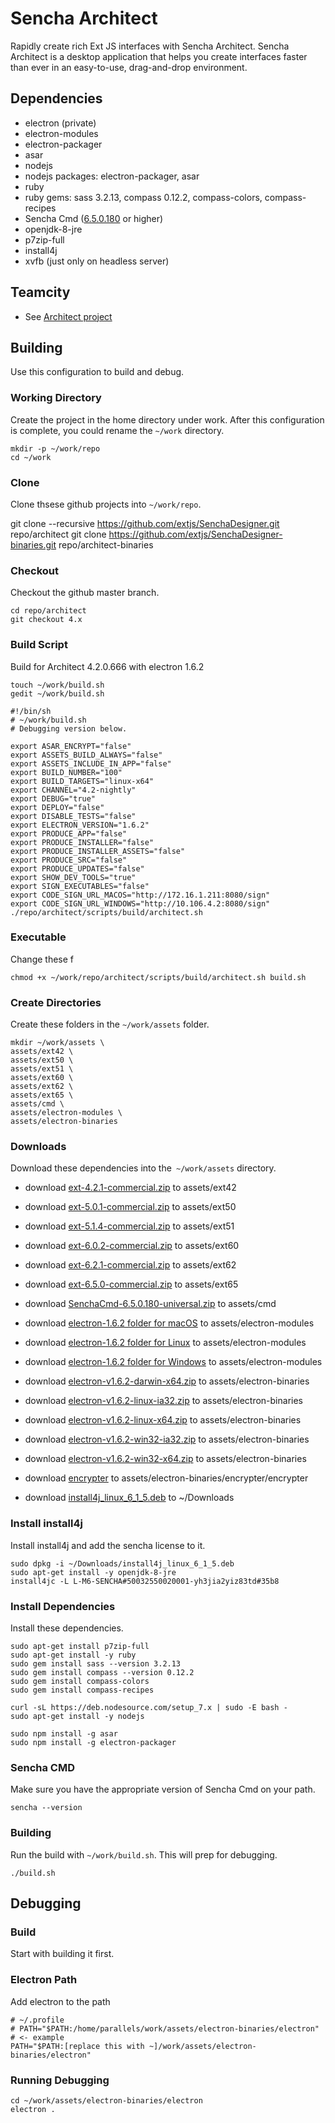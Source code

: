 # Sencha Architect

Rapidly create rich Ext JS interfaces with Sencha Architect.
Sencha Architect is a desktop application that helps you create interfaces faster than ever in an easy-to-use, drag-and-drop environment.

## Dependencies

 * electron (private)
 * electron-modules
 * electron-packager
 * asar
 * nodejs
 * nodejs packages: electron-packager, asar
 * ruby
 * ruby gems: sass 3.2.13, compass 0.12.2, compass-colors, compass-recipes
 * Sencha Cmd ([6.5.0.180](https://teamcity.sencha.com/viewLog.html?buildId=610248&tab=artifacts&buildTypeId=Cmd_65x_Continuous#!29lr) or higher)
 * openjdk-8-jre 
 * p7zip-full
 * install4j
 * xvfb (just only on headless server)

## Teamcity

* See [Architect project](https://teamcity.sencha.com/project.html?projectId=Architect)

## Building
Use this configuration to build and debug.

### Working Directory
Create the project in the home directory under work.
After this configuration is complete, you could rename the `~/work` directory.

	mkdir -p ~/work/repo
	cd ~/work

### Clone
Clone thsese github projects into `~/work/repo`.

git clone --recursive https://github.com/extjs/SenchaDesigner.git repo/architect
git clone https://github.com/extjs/SenchaDesigner-binaries.git repo/architect-binaries

### Checkout
Checkout the github master branch.

	cd repo/architect
	git checkout 4.x

### Build Script
Build for Architect 4.2.0.666 with electron 1.6.2

	touch ~/work/build.sh
	gedit ~/work/build.sh

```
#!/bin/sh
# ~/work/build.sh
# Debugging version below.

export ASAR_ENCRYPT="false"
export ASSETS_BUILD_ALWAYS="false"
export ASSETS_INCLUDE_IN_APP="false"
export BUILD_NUMBER="100"
export BUILD_TARGETS="linux-x64"
export CHANNEL="4.2-nightly"
export DEBUG="true"
export DEPLOY="false"
export DISABLE_TESTS="false"
export ELECTRON_VERSION="1.6.2"
export PRODUCE_APP="false"
export PRODUCE_INSTALLER="false"
export PRODUCE_INSTALLER_ASSETS="false"
export PRODUCE_SRC="false"
export PRODUCE_UPDATES="false"
export SHOW_DEV_TOOLS="true"
export SIGN_EXECUTABLES="false"
export CODE_SIGN_URL_MACOS="http://172.16.1.211:8080/sign"
export CODE_SIGN_URL_WINDOWS="http://10.106.4.2:8080/sign"
./repo/architect/scripts/build/architect.sh
```

### Executable
Change these f

	chmod +x ~/work/repo/architect/scripts/build/architect.sh build.sh

### Create Directories
Create these folders in the `~/work/assets` folder. 

	mkdir ~/work/assets \
	assets/ext42 \
	assets/ext50 \
	assets/ext51 \
	assets/ext60 \
	assets/ext62 \
	assets/ext65 \
	assets/cmd \
	assets/electron-modules \
	assets/electron-binaries

### Downloads
Download these dependencies into the` ~/work/assets` directory.

* download [ext-4.2.1-commercial.zip](https://teamcity.sencha.com/viewLog.html?buildId=170781&buildTypeId=bt160&tab=artifacts) to assets/ext42
* download [ext-5.0.1-commercial.zip](https://teamcity.sencha.com/viewLog.html?buildId=223462&buildTypeId=Sencha5_50Distribution&tab=artifacts#!epgs1v7r4o) to assets/ext50
* download [ext-5.1.4-commercial.zip](https://teamcity.sencha.com/viewLog.html?buildId=583693&buildTypeId=Sencha5_50Distribution&tab=artifacts#!epgs1v7r4o) to assets/ext51
* download [ext-6.0.2-commercial.zip](https://teamcity.sencha.com/viewLog.html?buildId=495021&buildTypeId=Sencha6_60Distribution&tab=artifacts#!epgs1v7r4o) to assets/ext60
* download [ext-6.2.1-commercial.zip](https://teamcity.sencha.com/viewLog.html?buildId=567701&buildTypeId=Framework_61_Distribution&tab=artifacts#!epgs1v7r4o) to assets/ext62
* download [ext-6.5.0-commercial.zip](https://teamcity.sencha.com/viewLog.html?buildId=611440&buildTypeId=Framework_65_Distribution&tab=artifacts#!epgs1v7r4o) to assets/ext65
* download [SenchaCmd-6.5.0.180-universal.zip](https://teamcity.sencha.com/viewLog.html?buildId=610248&buildTypeId=Cmd_65x_Continuous&tab=artifacts#!29lr) to assets/cmd
* download [electron-1.6.2 folder for macOS](https://teamcity.sencha.com/viewLog.html?buildId=609199&tab=artifacts&buildTypeId=ElectronModules_OsxContinuous) to assets/electron-modules
* download [electron-1.6.2 folder for Linux](https://teamcity.sencha.com/viewLog.html?buildId=609197&tab=artifacts&buildTypeId=ElectronModules_Continuous) to assets/electron-modules
* download [electron-1.6.2 folder for Windows](https://teamcity.sencha.com/viewLog.html?buildId=609198&tab=artifacts&buildTypeId=ElectronModules_WindowsContinuous) to assets/electron-modules
* download [electron-v1.6.2-darwin-x64.zip](https://teamcity.sencha.com/viewLog.html?buildId=613363&tab=artifacts&buildTypeId=ElectronPrivate_OsxNightly) to assets/electron-binaries
* download [electron-v1.6.2-linux-ia32.zip](https://teamcity.sencha.com/viewLog.html?buildId=613365&tab=artifacts&buildTypeId=ElectronPrivate_LinuxNightly) to assets/electron-binaries
* download [electron-v1.6.2-linux-x64.zip](https://teamcity.sencha.com/viewLog.html?buildId=613365&tab=artifacts&buildTypeId=ElectronPrivate_LinuxNightly) to assets/electron-binaries
* download [electron-v1.6.2-win32-ia32.zip](https://teamcity.sencha.com/viewLog.html?buildId=613374&tab=artifacts&buildTypeId=ElectronPrivate_WindowsNightly) to assets/electron-binaries
* download [electron-v1.6.2-win32-x64.zip](https://teamcity.sencha.com/viewLog.html?buildId=613374&tab=artifacts&buildTypeId=ElectronPrivate_WindowsNightly) to assets/electron-binaries
* download [encrypter](https://teamcity.sencha.com/viewLog.html?buildId=613365&buildTypeId=ElectronPrivate_LinuxNightly&tab=artifacts#!ilqo8x7w0) to assets/electron-binaries/encrypter/encrypter

* download [install4j_linux_6_1_5.deb](https://www.ej-technologies.com/download/install4j/files) to ~/Downloads

### Install install4j
Install install4j and add the sencha license to it. 

	sudo dpkg -i ~/Downloads/install4j_linux_6_1_5.deb
	sudo apt-get install -y openjdk-8-jre
	install4jc -L L-M6-SENCHA#50032550020001-yh3jia2yiz83td#35b8

### Install Dependencies
Install these dependencies. 

	sudo apt-get install p7zip-full
	sudo apt-get install -y ruby
	sudo gem install sass --version 3.2.13
	sudo gem install compass --version 0.12.2
	sudo gem install compass-colors
	sudo gem install compass-recipes

	curl -sL https://deb.nodesource.com/setup_7.x | sudo -E bash -
	sudo apt-get install -y nodejs

	sudo npm install -g asar
	sudo npm install -g electron-packager

### Sencha CMD 
Make sure you have the appropriate version of Sencha Cmd on your path.

    sencha --version

### Building
Run the build with `~/work/build.sh`. 
This will prep for debugging. 

	./build.sh


## Debugging

### Build
Start with building it first. 

### Electron Path
Add electron to the path

	# ~/.profile
	# PATH="$PATH:/home/parallels/work/assets/electron-binaries/electron" # <- example
	PATH="$PATH:[replace this with ~]/work/assets/electron-binaries/electron"
	
### Running Debugging

	cd ~/work/assets/electron-binaries/electron
	electron .

